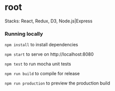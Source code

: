 # root

Stacks: React, Redux, D3, Node.js|Express

### Running locally

`npm install` to install dependencies

`npm start` to serve on http://localhost:8080

`npm test` to run mocha unit tests

`npm run build` to compile for release

`npm run production` to preview the production build

